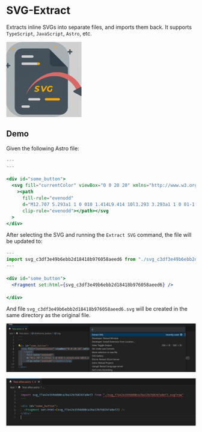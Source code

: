 # SVG-Extract

Extracts inline SVGs into separate files, and imports them back. It supports `TypeScript`, `JavaScript`, `Astro`, etc.

<img src="images/icon.png" alt="Icon" width="200" height="200">

## Demo

Given the following Astro file:

```jsx
---
---

<div id="some_button">
  <svg fill="currentColor" viewBox="0 0 20 20" xmlns="http://www.w3.org/2000/svg"
    ><path
      fill-rule="evenodd"
      d="M12.707 5.293a1 1 0 010 1.414L9.414 10l3.293 3.293a1 1 0 01-1.414 1.414l-4-4a1 1 0 010-1.414l4-4a1 1 0 011.414 0z"
      clip-rule="evenodd"></path></svg
  >
</div>
```

After selecting the SVG and running the `Extract SVG` command, the file will be updated to:

```jsx
---
import svg_c3df3e49b6ebb2d18418b976058aeed6 from "./svg_c3df3e49b6ebb2d18418b976058aeed6.svg?raw"
---

<div id="some_button">
  <Fragment set:html={svg_c3df3e49b6ebb2d18418b976058aeed6} />

</div>

```

And file `svg_c3df3e49b6ebb2d18418b976058aeed6.svg` will be created in the same directory as the original file.

![After](/images/astro-before.jpg)

![After](/images/astro-after.jpg)
